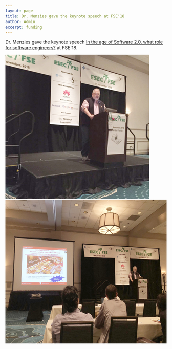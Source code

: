 ```yaml
---
layout: page
title: Dr. Menzies gave the keynote speech at FSE'18
author: Admin
excerpt: funding
---
```


Dr. Menzies gave the keynote speech [In the age of Software 2.0. what role for software engineers?](http://tiny.cc/fse18) at FSE'18.


<img src="/img/fse_keynote1.jpg" alt="FSE keynote 1" height="450">
<img src="/img/fse_keynote2.jpg" alt="FSE keynote 2" height="450">
